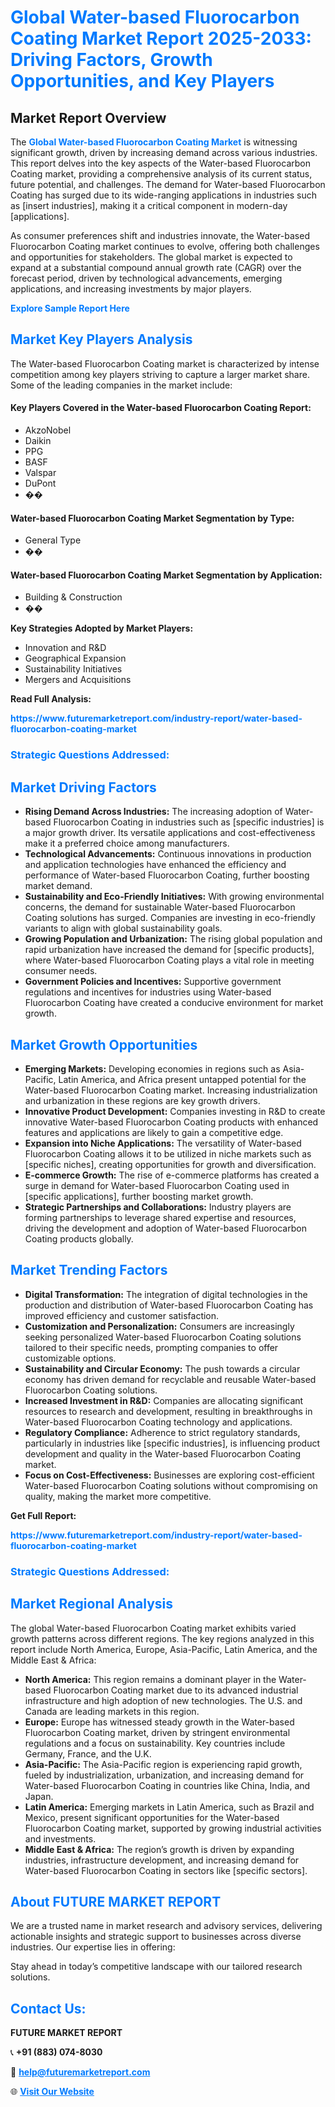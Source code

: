 <h1 style="color: #007BFF;">Global Water-based Fluorocarbon Coating Market Report 2025-2033: Driving Factors, Growth Opportunities, and Key Players</h1>

<section id="overview">
<h2>Market Report Overview</h2>
<p>The <a href="https://www.futuremarketreport.com/industry-report/water-based-fluorocarbon-coating-market" style="color: #007BFF; text-decoration: none;"><strong>Global Water-based Fluorocarbon Coating Market</strong></a> is witnessing significant growth, driven by increasing demand across various industries. This report delves into the key aspects of the Water-based Fluorocarbon Coating market, providing a comprehensive analysis of its current status, future potential, and challenges. The demand for Water-based Fluorocarbon Coating has surged due to its wide-ranging applications in industries such as [insert industries], making it a critical component in modern-day [applications].</p>
<p>As consumer preferences shift and industries innovate, the Water-based Fluorocarbon Coating market continues to evolve, offering both challenges and opportunities for stakeholders. The global market is expected to expand at a substantial compound annual growth rate (CAGR) over the forecast period, driven by technological advancements, emerging applications, and increasing investments by major players.</p>
</section>

<section id="overview">
<p><a href="https://www.futuremarketreport.com/request-sample/reportId=113910" style="color: #007BFF; text-decoration: none;"><strong>Explore Sample Report Here</strong></a></p>
</section>

<section id="key-players">
<h2 style="color: #007BFF;">Market Key Players Analysis</h2>
<p>The Water-based Fluorocarbon Coating market is characterized by intense competition among key players striving to capture a larger market share. Some of the leading companies in the market include:</p>
<h4>Key Players Covered in the Water-based Fluorocarbon Coating Report:</h4>
<ul><li>AkzoNobel</li><li>Daikin</li><li>PPG</li><li>BASF</li><li>Valspar</li><li>DuPont</li><li>��</li></ul>
<h4>Water-based Fluorocarbon Coating Market Segmentation by Type:</h4>
<ul><li>General Type</li><li>��</li></ul>

<h4>Water-based Fluorocarbon Coating Market Segmentation by Application:</h4>
<ul><li>Building &amp; Construction</li><li>��</li></ul>
<p><strong>Key Strategies Adopted by Market Players:</strong></p>
<ul>
<li>Innovation and R&D</li>
<li>Geographical Expansion</li>
<li>Sustainability Initiatives</li>
<li>Mergers and Acquisitions</li>
</ul>
</section>

<section>
<p><strong>Read Full Analysis: </strong></p><a href="https://www.futuremarketreport.com/industry-report/water-based-fluorocarbon-coating-market" style="color: #007BFF; text-decoration: none;"><strong>https://www.futuremarketreport.com/industry-report/water-based-fluorocarbon-coating-market</strong></a>
<h3 style="color: #007BFF;">Strategic Questions Addressed:</h3>
</section>

<section id="driving-factors">
<h2 style="color: #007BFF;">Market Driving Factors</h2>
<ul>
<li><strong>Rising Demand Across Industries:</strong> The increasing adoption of Water-based Fluorocarbon Coating in industries such as [specific industries] is a major growth driver. Its versatile applications and cost-effectiveness make it a preferred choice among manufacturers.</li>
<li><strong>Technological Advancements:</strong> Continuous innovations in production and application technologies have enhanced the efficiency and performance of Water-based Fluorocarbon Coating, further boosting market demand.</li>
<li><strong>Sustainability and Eco-Friendly Initiatives:</strong> With growing environmental concerns, the demand for sustainable Water-based Fluorocarbon Coating solutions has surged. Companies are investing in eco-friendly variants to align with global sustainability goals.</li>
<li><strong>Growing Population and Urbanization:</strong> The rising global population and rapid urbanization have increased the demand for [specific products], where Water-based Fluorocarbon Coating plays a vital role in meeting consumer needs.</li>
<li><strong>Government Policies and Incentives:</strong> Supportive government regulations and incentives for industries using Water-based Fluorocarbon Coating have created a conducive environment for market growth.</li>
</ul>
</section>

<section id="growth-opportunities">
<h2 style="color: #007BFF;">Market Growth Opportunities</h2>
<ul>
<li><strong>Emerging Markets:</strong> Developing economies in regions such as Asia-Pacific, Latin America, and Africa present untapped potential for the Water-based Fluorocarbon Coating market. Increasing industrialization and urbanization in these regions are key growth drivers.</li>
<li><strong>Innovative Product Development:</strong> Companies investing in R&D to create innovative Water-based Fluorocarbon Coating products with enhanced features and applications are likely to gain a competitive edge.</li>
<li><strong>Expansion into Niche Applications:</strong> The versatility of Water-based Fluorocarbon Coating allows it to be utilized in niche markets such as [specific niches], creating opportunities for growth and diversification.</li>
<li><strong>E-commerce Growth:</strong> The rise of e-commerce platforms has created a surge in demand for Water-based Fluorocarbon Coating used in [specific applications], further boosting market growth.</li>
<li><strong>Strategic Partnerships and Collaborations:</strong> Industry players are forming partnerships to leverage shared expertise and resources, driving the development and adoption of Water-based Fluorocarbon Coating products globally.</li>
</ul>
</section>

<section id="trending-factors">
<h2 style="color: #007BFF;">Market Trending Factors</h2>
<ul>
<li><strong>Digital Transformation:</strong> The integration of digital technologies in the production and distribution of Water-based Fluorocarbon Coating has improved efficiency and customer satisfaction.</li>
<li><strong>Customization and Personalization:</strong> Consumers are increasingly seeking personalized Water-based Fluorocarbon Coating solutions tailored to their specific needs, prompting companies to offer customizable options.</li>
<li><strong>Sustainability and Circular Economy:</strong> The push towards a circular economy has driven demand for recyclable and reusable Water-based Fluorocarbon Coating solutions.</li>
<li><strong>Increased Investment in R&D:</strong> Companies are allocating significant resources to research and development, resulting in breakthroughs in Water-based Fluorocarbon Coating technology and applications.</li>
<li><strong>Regulatory Compliance:</strong> Adherence to strict regulatory standards, particularly in industries like [specific industries], is influencing product development and quality in the Water-based Fluorocarbon Coating market.</li>
<li><strong>Focus on Cost-Effectiveness:</strong> Businesses are exploring cost-efficient Water-based Fluorocarbon Coating solutions without compromising on quality, making the market more competitive.</li>
</ul>
</section>

<section>
<p><strong>Get Full Report: </strong></p><a href="https://www.futuremarketreport.com/industry-report/water-based-fluorocarbon-coating-market" style="color: #007BFF; text-decoration: none;"><strong>https://www.futuremarketreport.com/industry-report/water-based-fluorocarbon-coating-market</strong></a>
<h3 style="color: #007BFF;">Strategic Questions Addressed:</h3>
</section>


<section id="regional-analysis">
<h2 style="color: #007BFF;">Market Regional Analysis</h2>
<p>The global Water-based Fluorocarbon Coating market exhibits varied growth patterns across different regions. The key regions analyzed in this report include North America, Europe, Asia-Pacific, Latin America, and the Middle East & Africa:</p>
<ul>
<li><strong>North America:</strong> This region remains a dominant player in the Water-based Fluorocarbon Coating market due to its advanced industrial infrastructure and high adoption of new technologies. The U.S. and Canada are leading markets in this region.</li>
<li><strong>Europe:</strong> Europe has witnessed steady growth in the Water-based Fluorocarbon Coating market, driven by stringent environmental regulations and a focus on sustainability. Key countries include Germany, France, and the U.K.</li>
<li><strong>Asia-Pacific:</strong> The Asia-Pacific region is experiencing rapid growth, fueled by industrialization, urbanization, and increasing demand for Water-based Fluorocarbon Coating in countries like China, India, and Japan.</li>
<li><strong>Latin America:</strong> Emerging markets in Latin America, such as Brazil and Mexico, present significant opportunities for the Water-based Fluorocarbon Coating market, supported by growing industrial activities and investments.</li>
<li><strong>Middle East & Africa:</strong> The region’s growth is driven by expanding industries, infrastructure development, and increasing demand for Water-based Fluorocarbon Coating in sectors like [specific sectors].</li>
</ul>
</section>

<footer>
<h2 style="color: #007BFF;">About FUTURE MARKET REPORT</h2>
<p>We are a trusted name in market research and advisory services, delivering actionable insights and strategic support to businesses across diverse industries. Our expertise lies in offering:</p>

<p>Stay ahead in today’s competitive landscape with our tailored research solutions.</p>

<h2 style="color: #007BFF;">Contact Us:</h2>
<p><strong>FUTURE MARKET REPORT</strong></p>
<p>📞 <strong>+91 (883) 074-8030</strong></p>
<p>📧 <strong><a href="mailto:help@futuremarketreport.com" style="color: #007BFF;">help@futuremarketreport.com</a></strong></p>
<p>🌐 <strong><a href="https://www.futuremarketreport.com/" style="color: #007BFF;">Visit Our Website</a></strong></p>
</footer>